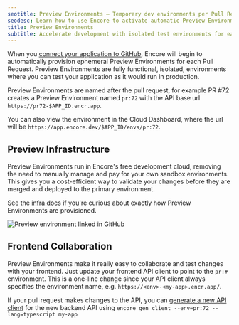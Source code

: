 ```yaml
---
seotitle: Preview Environments – Temporary dev environments per Pull Request 
seodesc: Learn how to use Encore to activate automatic Preview Environments for every Pull Request to simplify testing and collaborating.
title: Preview Environments
subtitle: Accelerate development with isolated test environments for each Pull Request
---
```


When you [connect your application to GitHub](/docs/how-to/github), Encore will begin to automatically provision ephemeral Preview Environments for each Pull Request. Preview Environments are fully functional, isolated, environments where you can test your application as it would run in production.

Preview Environments are named after the pull request, for example PR #72 creates a Preview Environment named `pr:72` with the API base url `https://pr72-$APP_ID.encr.app`.

You can also view the environment in the Cloud Dashboard, where the url will be `https://app.encore.dev/$APP_ID/envs/pr:72`.

## Preview Infrastructure

Preview Environments run in Encore's free development cloud, removing the need to manually manage and pay for your own sandbox environments. This gives you a cost-efficient way to validate your changes before they are merged and deployed to the primary environment.

See the [infra docs](/docs/deploy/infra#preview-environments) if you're curious about exactly how Preview Environments are provisioned.

![Preview environment linked in GitHub](/assets/docs/ghpreviewenv.png "Preview environment linked in GitHub")

## Frontend Collaboration

Preview Environments make it really easy to collaborate and test changes with your frontend. Just update your frontend API client to point to the `pr:#` environment.
This is a one-line change since your API client always specifies the environment name, e.g. `https://<env>-<my-app>.encr.app/`.

If your pull request makes changes to the API, you can [generate a new API client](/docs/develop/client-generation)
for the new backend API using `encore gen client --env=pr:72 --lang=typescript my-app`
